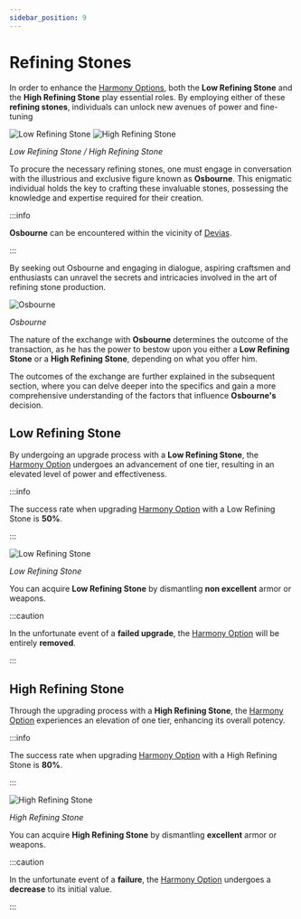 ```yaml
---
sidebar_position: 9
---
```


# Refining Stones

In order to enhance the [Harmony Options](/items/jewels/regular-jewels/jewel-of-harmony), both the **Low Refining Stone** and the **High Refining Stone** play essential roles. By employing either of these **refining stones**, individuals can unlock new avenues of power and fine-tuning

![Low Refining Stone](/img/items/jewels/low-refining.png)
![High Refining Stone](/img/items/jewels/high-refining.png)

_Low Refining Stone / High Refining Stone_

To procure the necessary refining stones, one must engage in conversation with the illustrious and exclusive figure known as **Osbourne**. This enigmatic individual holds the key to crafting these invaluable stones, possessing the knowledge and expertise required for their creation.

:::info

**Osbourne** can be encountered within the vicinity of [Devias](/maps/devias).

:::

By seeking out Osbourne and engaging in dialogue, aspiring craftsmen and enthusiasts can unravel the secrets and intricacies involved in the art of refining stone production.

![Osbourne](/img/npc/osbourne.jpg)

_Osbourne_

The nature of the exchange with **Osbourne** determines the outcome of the transaction, as he has the power to bestow upon you either a **Low Refining Stone** or a **High Refining Stone**, depending on what you offer him.

The outcomes of the exchange are further explained in the subsequent section, where you can delve deeper into the specifics and gain a more comprehensive understanding of the factors that influence **Osbourne's** decision.

## Low Refining Stone

By undergoing an upgrade process with a **Low Refining Stone**, the [Harmony Option](/items/jewels/regular-jewels/jewel-of-harmony) undergoes an advancement of one tier, resulting in an elevated level of power and effectiveness.

:::info

The success rate when upgrading [Harmony Option](/items/jewels/regular-jewels/jewel-of-harmony) with a Low Refining Stone is **50%**.

:::

![Low Refining Stone](/img/items/jewels/low-refining.png)

_Low Refining Stone_

You can acquire **Low Refining Stone** by dismantling **non excellent** armor or weapons.

:::caution

In the unfortunate event of a **failed upgrade**, the [Harmony Option](/items/jewels/regular-jewels/jewel-of-harmony) will be entirely **removed**.

:::

## High Refining Stone

Through the upgrading process with a **High Refining Stone**, the [Harmony Option](/items/jewels/regular-jewels/jewel-of-harmony) experiences an elevation of one tier, enhancing its overall potency.

:::info

The success rate when upgrading [Harmony Option](/items/jewels/regular-jewels/jewel-of-harmony) with a High Refining Stone is **80%**.

:::

![High Refining Stone](/img/items/jewels/high-refining.png)

_High Refining Stone_

You can acquire **High Refining Stone** by dismantling **excellent** armor or weapons.

:::caution

In the unfortunate event of a **failure**, the [Harmony Option](/items/jewels/regular-jewels/jewel-of-harmony) undergoes a **decrease** to its initial value.

:::
